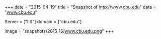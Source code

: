 
+++
date = "2015-04-19"
title = "Snapshot of http://www.cbu.edu"
data = "www.cbu.edu"

Server = ["IIS"]
domain = ["cbu.edu"]

  image = "snapshots/2015_16/www.cbu.edu.png"
+++
#
